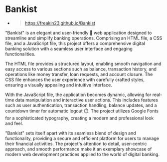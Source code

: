 # Bankist
- > https://freakin23.github.io/Bankist

"Bankist" is an elegant and user-friendly 💼 web application designed to streamline and simplify banking operations. Comprising an HTML file, a CSS file, and a JavaScript file, this project offers a comprehensive digital banking solution with a seamless user interface and engaging functionalities. 

The HTML file provides a structured layout, enabling smooth navigation and easy access to various sections such as balance, transaction history, and operations like money transfer, loan requests, and account closure. The CSS file enhances the user experience with carefully crafted styles, ensuring a visually appealing and intuitive interface.

With the JavaScript file, the application becomes dynamic, allowing for real-time data manipulation and interactive user actions. This includes features such as user authentication, transaction handling, balance updates, and a countdown timer for automatic logout ⏱️. The project utilizes Google Fonts for a sophisticated typography, creating a modern and professional look and feel.

"Bankist" sets itself apart with its seamless blend of design and functionality, providing a secure and efficient platform for users to manage their financial activities. The project's attention to detail, user-centric approach, and smooth performance make it an exemplary showcase of modern web development practices applied to the world of digital banking.
